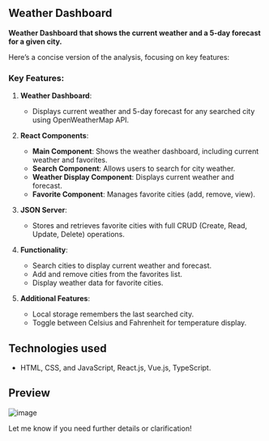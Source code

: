 ## Weather Dashboard
**Weather Dashboard that shows the current weather and a 5-day forecast for a given city.**

Here’s a concise version of the analysis, focusing on key features:

### Key Features:

1. **Weather Dashboard**:
   - Displays current weather and 5-day forecast for any searched city using OpenWeatherMap API.
   
2. **React Components**:
   - **Main Component**: Shows the weather dashboard, including current weather and favorites.
   - **Search Component**: Allows users to search for city weather.
   - **Weather Display Component**: Displays current weather and forecast.
   - **Favorite Component**: Manages favorite cities (add, remove, view).

3. **JSON Server**:
   - Stores and retrieves favorite cities with full CRUD (Create, Read, Update, Delete) operations.

4. **Functionality**:
   - Search cities to display current weather and forecast.
   - Add and remove cities from the favorites list.
   - Display weather data for favorite cities.

5. **Additional Features**:
   - Local storage remembers the last searched city.
   - Toggle between Celsius and Fahrenheit for temperature display.

## Technologies used
- HTML, CSS, and JavaScript, React.js, Vue.js, TypeScript.
  
## Preview

![image](https://github.com/user-attachments/assets/35c73013-c942-4a86-a967-7ed33b9df076)

Let me know if you need further details or clarification!
